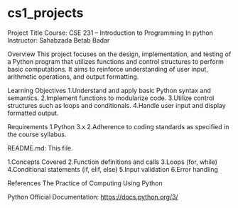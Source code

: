 # cs1_projects
Project Title
Course: CSE 231 – Introduction to Programming In python
Instructor: Sahabzada Betab Badar


Overview
This project focuses on the design, implementation, and testing of a Python program that utilizes functions and control structures to perform basic computations. It aims to reinforce understanding of user input, arithmetic operations, and output formatting.

Learning Objectives
1.Understand and apply basic Python syntax and semantics.
2.Implement functions to modularize code.
3.Utilize control structures such as loops and conditionals.
4.Handle user input and display formatted output.

Requirements
1.Python 3.x
2.Adherence to coding standards as specified in the course syllabus.

README.md: This file.

1.Concepts Covered
2.Function definitions and calls
3.Loops (for, while)
4.Conditional statements (if, elif, else)
5.Input validation
6.Error handling

References
The Practice of Computing Using Python

Python Official Documentation: https://docs.python.org/3/
